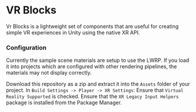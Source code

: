 # VR Blocks
Vr Blocks is a lightweight set of components that are useful for creating simple VR experiences in Unity using the native XR API.


### Configuration
Currently the sample scene materials are setup to use the LWRP.  If you load it into projects which are configured with other rendering pipelines, the materials may not display correctly.

Download this repository as a zip and extract it into the `Assets` folder of your project.
In `Build Settings -> Player -> XR Settings`: Ensure that `Virtual Reality Supported` is checked.
Ensure that the `XR Legacy Input Helpers` package is installed from the Package Manager.

